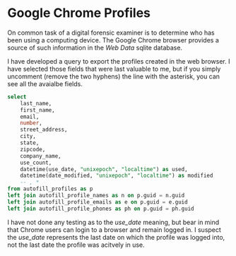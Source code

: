 # Google Chrome Profiles

On common task of a digital forensic examiner is to determine who has been using a computing device.  The Google Chrome browser provides a source of such information in the *Web Data* sqlite database.

I have developed a query to export the profiles created in the web browser.  I have selected those fields that were last valuable to me, but if you simply uncomment (remove the two hyphens) the line with the asterisk, you can see all the avaialbe fields.

```sql
select 
	last_name,
	first_name,
	email,
	number,
	street_address,
	city,
	state,
	zipcode,
	company_name,
	use_count,
	datetime(use_date, "unixepoch", "localtime") as used,
	datetime(date_modified, "unixepoch", "localtime") as modified
	-- , * 
from autofill_profiles as p
left join autofill_profile_names as n on p.guid = n.guid
left join autofill_profile_emails as e on p.guid = e.guid
left join autofill_profile_phones as ph on p.guid = ph.guid
```

I have not done any testing as to the *use_date* meaning, but bear in mind that Chrome users can login to a browser and remain logged in.  I suspect the *use_date* represents the last date on which the profile was logged into, not the last date the profile was acitvely in use.
